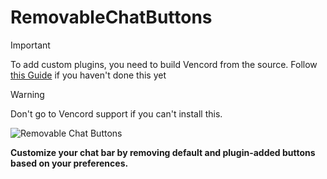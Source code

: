 # RemovableChatButtons

> [!IMPORTANT]  
> To add custom plugins, you need to build Vencord from the source. Follow [this Guide](https://docs.vencord.dev/installing/) if you haven't done this yet

> [!WARNING]
> Don't go to Vencord support if you can't install this.

![Removable Chat Buttons](https://i.imgur.com/Tg2ELah.png)

**Customize your chat bar by removing default and plugin-added buttons based on your preferences.**
